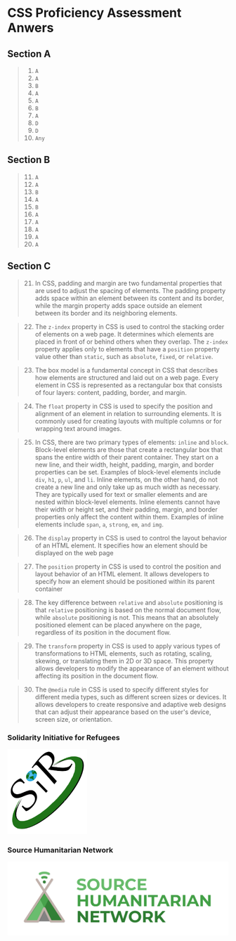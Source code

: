 # CSS Proficiency Assessment Anwers

## Section A
> 1. `A`
> 2. `A`
> 3. `B`
> 4. `A`
> 5. `A`
> 6. `B`
> 7. `A`
> 8. `D`
> 9. `D`
> 10. `Any`

## Section B

> 11. `A`
> 12. `A`
> 13. `B`
> 14. `A`
> 15. `B`
> 16. `A`
> 17. `A`
> 18. `A`
> 19. `A`
> 20. `A`
## Section C

> 21. In CSS, padding and margin are two fundamental properties that are used to adjust the spacing of elements. The padding property adds space within an element between its content and its border, while the margin property adds space outside an element between its border and its neighboring elements.

> 22. The `z-index` property in CSS is used to control the stacking order of elements on a web page. It determines which elements are placed in front of or behind others when they overlap. The `z-index` property applies only to elements that have a `position` property value other than `static`, such as `absolute`, `fixed`, or `relative`.

> 23. The box model is a fundamental concept in CSS that describes how elements are structured and laid out on a web page. Every element in CSS is represented as a rectangular box that consists of four layers: content, padding, border, and margin.

> 24. The `float` property in CSS is used to specify the position and alignment of an element in relation to surrounding elements. It is commonly used for creating layouts with multiple columns or for wrapping text around images.

> 25. In CSS, there are two primary types of elements: `inline` and `block`.  Block-level elements are those that create a rectangular box that spans the entire width of their parent container. They start on a new line, and their width, height, padding, margin, and border properties can be set. Examples of block-level elements include `div`, `h1`, `p`, `ul`, and `li`. Inline elements, on the other hand, do not create a new line and only take up as much width as necessary. They are typically used for text or smaller elements and are nested within block-level elements. Inline elements cannot have their width or height set, and their padding, margin, and border properties only affect the content within them. Examples of inline elements include `span`, `a`, `strong`, `em`, `and` `img`.

> 26. The `display` property in CSS is used to control the layout behavior of an HTML element. It specifies how an element should be displayed on the web page

> 27. The `position` property in CSS is used to control the position and layout behavior of an HTML element. It allows developers to specify how an element should be positioned within its parent container

> 28. The key difference between `relative` and `absolute` positioning is that `relative` positioning is based on the normal document flow, while `absolute` positioning is not. This means that an absolutely positioned element can be placed anywhere on the page, regardless of its position in the document flow.

> 29. The `transform` property in CSS is used to apply various types of transformations to HTML elements, such as rotating, scaling, skewing, or translating them in 2D or 3D space. This property allows developers to modify the appearance of an element without affecting its position in the document flow.

> 30. The `@media` rule in CSS is used to specify different styles for different media types, such as different screen sizes or devices. It allows developers to create responsive and adaptive web designs that can adjust their appearance based on the user's device, screen size, or orientation.

### Solidarity Initiative for Refugees

![Solidarity Initiative for Refugees ](../Assets/SIR_Logo-bg-removeb.png)

### Source Humanitarian Network

![Solidarity Initiative for Refugees ](../Assets/SHN_Logo_imgtxt_color_wide_alpha.png)
